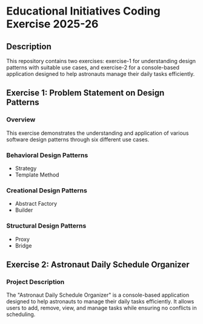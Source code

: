 # Educational Initiatives Coding Exercise 2025-26

## Description
This repository contains two exercises: exercise-1 for understanding design patterns with suitable use cases, and exercise-2 for a console-based application designed to help astronauts manage their daily tasks efficiently.

## Exercise 1: Problem Statement on Design Patterns

### Overview
This exercise demonstrates the understanding and application of various software design patterns through six different use cases.

### Behavioral Design Patterns
- Strategy
- Template Method

### Creational Design Patterns
- Abstract Factory
- Builder

### Structural Design Patterns
- Proxy
- Bridge

## Exercise 2: Astronaut Daily Schedule Organizer

### Project Description
The "Astronaut Daily Schedule Organizer" is a console-based application designed to help astronauts to  manage their daily tasks efficiently. It allows users to add, remove, view, and manage tasks while ensuring no conflicts in scheduling.